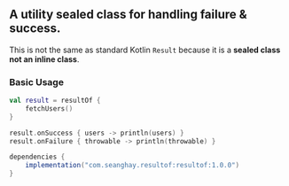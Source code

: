 ## A utility sealed class for handling failure & success.

This is not the same as standard Kotlin `Result` because it is a **sealed class not an inline class**.

### Basic Usage

```kotlin
val result = resultOf {
    fetchUsers()
}

result.onSuccess { users -> println(users) }
result.onFailure { throwable -> println(throwable) }
```


```groovy
dependencies {
    implementation("com.seanghay.resultof:resultof:1.0.0")
}
```